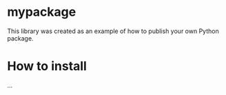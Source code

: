 # mypackage
This library was created as an example of how to publish your own Python package. 

# How to install
...